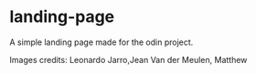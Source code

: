 # landing-page

A simple landing page made for the odin project.

Images credits: Leonardo Jarro,Jean Van der Meulen, Matthew